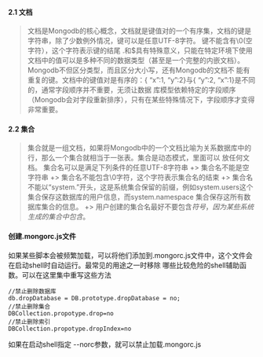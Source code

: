 #### 2.1    文档
>文档是Mongodb的核心概念，文档就是键值对的一个有序集，文档的键是字符串，除了少数例外情况，键可以是任意UTF-8字符。
键不能含有\0(空字符），这个字符表示键的结尾
.和$具有特殊意义，只能在特定环境下使用
文档中的值可以是多种不同的数据类型（甚至是一个完整的内嵌文档）。Mongodb不但区分类型，而且区分大小写，还有Mongodb的文档不
能有重复的键。文档中的键值对是有序的：{ “x”:1, “y”:2}与{ “y”:2, “x”:1}是不同的，通常字段顺序并不重要，无须让数据
库模型依赖特定的字段顺序（Mongodb会对字段重新排序），只有在某些特殊情况下，字段顺序才变得非常重要。

#### 2.2    集合
>集合就是一组文档，如果将Mongodb中的一个文档比喻为关系数据库中的行，那么一个集合就相当于一张表。集合是动态模式，里面可以
放任何文档。
集合名可以是满足下列条件的任意UTF-8字符串
+> 集合名不能是空字符串
+> 集合名不能包含\0字符，这个字符表示集合名的结束
+> 集合名不能以“system.”开头，这是系统集合保留的前缀，例如system.users这个集合保存这数据库的用户信息，而system.namespace
  集合保存这所有数据库集合的信息。
+> 用户创建的集合名最好不要包含$符号，因为某些系统生成的集合中包含$。

#### 创建.mongorc.js文件
如果某些脚本会被频繁加载，可以将他们添加到.mongorc.js文件中，这个文件会在启动shell时自动运行。最常见的用途之一时移除
哪些比较危险的shell辅助函数。可以在这里集中重写这些方法
```
//禁止删除数据库
db.dropDatabase = DB.prototype.dropDatabase = no;
//禁止删除集合
DBCollection.propotype.drop=no
//禁止删除索引
DBCollection.propotype.dropIndex=no
```
如果在启动shell指定 --norc参数，就可以禁止加载.mongorc.js


